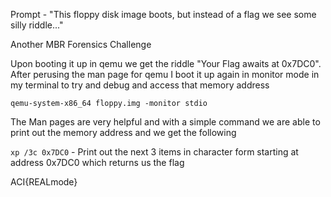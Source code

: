 Prompt - "This floppy disk image boots, but instead of a flag we see some silly riddle..."

Another MBR Forensics Challenge

Upon booting it up in qemu we get the riddle "Your Flag awaits at 0x7DC0". After perusing the man page for qemu I boot it up again in monitor mode in my terminal to try and debug and access that memory address

`qemu-system-x86_64 floppy.img -monitor stdio`

The Man pages are very helpful and with a simple command we are able to print out the memory address and we get the following

`xp /3c 0x7DC0` - Print out the next 3 items in character form starting at address 0x7DC0 which returns us the flag

ACI{REALmode}

